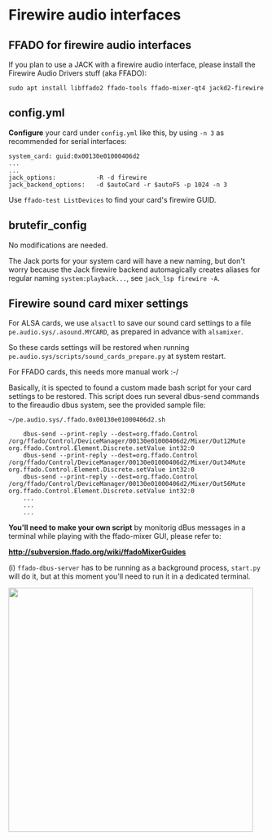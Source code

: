 # Firewire audio interfaces

## FFADO for firewire audio interfaces

If you plan to use a JACK with a firewire audio interface, please install the Firewire Audio Drivers stuff (aka FFADO):

    sudo apt install libffado2 ffado-tools ffado-mixer-qt4 jackd2-firewire


## config.yml

**Configure** your card under `config.yml` like this, by using `-n 3` as recommended for serial interfaces:

    system_card: guid:0x00130e01000406d2
    ...
    ...
    jack_options:           -R -d firewire
    jack_backend_options:   -d $autoCard -r $autoFS -p 1024 -n 3

Use `ffado-test ListDevices` to find your card's firewire GUID.


## brutefir_config

No modifications are needed.

The Jack ports for your system card will have a new naming, but don't worry because the Jack firewire backend automagically creates aliases for regular naming `system:playback...`, see `jack_lsp firewire -A`.


## Firewire sound card mixer settings

For ALSA cards, we use `alsactl` to save our sound card settings to a file `pe.audio.sys/.asound.MYCARD`, as prepared in advance with `alsamixer`.

So these cards settings will be restored when running `pe.audio.sys/scripts/sound_cards_prepare.py` at system restart.

For FFADO cards, this needs more manual work :-/

Basically, it is spected to found a custom made bash script for your card settings to be restored. This script does run several dbus-send commands to the fireaudio dbus system, see the provided sample file:

    ~/pe.audio.sys/.ffado.0x00130e01000406d2.sh

        dbus-send --print-reply --dest=org.ffado.Control /org/ffado/Control/DeviceManager/00130e01000406d2/Mixer/Out12Mute org.ffado.Control.Element.Discrete.setValue int32:0
        dbus-send --print-reply --dest=org.ffado.Control /org/ffado/Control/DeviceManager/00130e01000406d2/Mixer/Out34Mute org.ffado.Control.Element.Discrete.setValue int32:0
        dbus-send --print-reply --dest=org.ffado.Control /org/ffado/Control/DeviceManager/00130e01000406d2/Mixer/Out56Mute org.ffado.Control.Element.Discrete.setValue int32:0
        ...
        ...
        ...

**You'll need to make your own script** by monitorig dBus messages in a terminal while playing with the ffado-mixer GUI, please refer to:

**http://subversion.ffado.org/wiki/ffadoMixerGuides**

(i) `ffado-dbus-server` has to be running as a background process, `start.py` will do it, but at this moment you'll need to run it in a dedicated terminal.


<a href="url"><img src="https://github.com/Rsantct/pe.audio.sys/blob/master/pe.audio.sys/doc/images/ffado-mixer.png" align="center" width="480" ></a>







